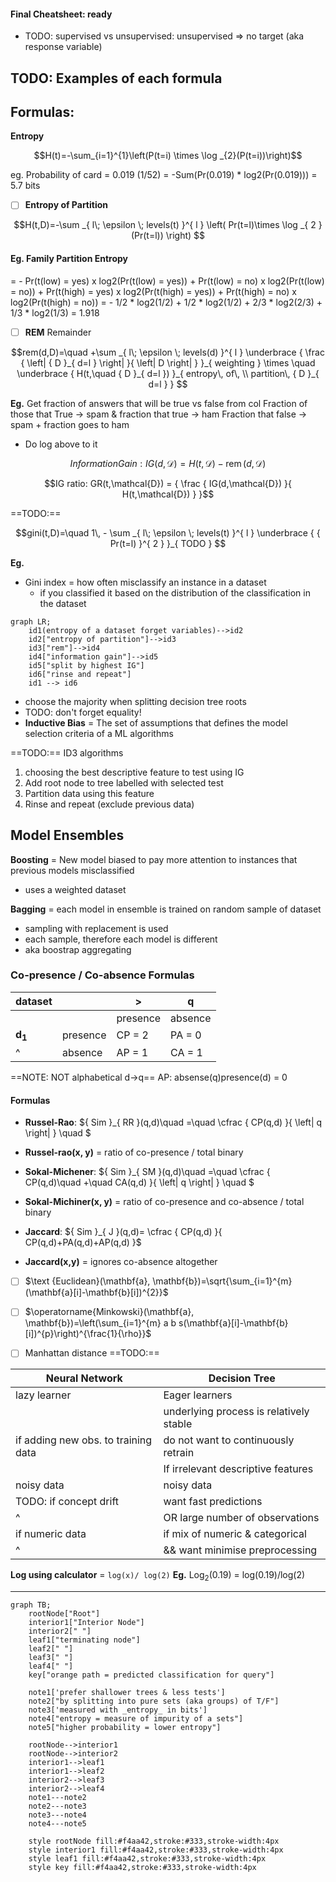 #### Final Cheatsheet: ready

- TODO: supervised vs unsupervised:
  unsupervised => no target (aka response variable)

## TODO: Examples of each formula

## Formulas:
**Entropy** 
```math
H(t)=-\sum_{i=1}^{1}\left(P(t=i) \times \log _{2}(P(t=i))\right)
```
eg. Probability of card = 0.019 (1/52)
= -Sum(Pr(0.019) * log2(Pr(0.019))) = 5.7 bits

- [ ] **Entropy of Partition**
```math
H(t,D)=-\sum _{ l\; \epsilon \; levels(t) }^{ l } \left( Pr(t=l)\times \log _{ 2 } (Pr(t=l)) \right) 
```
#### Eg. Family Partition Entropy
= - Pr(t(low) = yes) x log2(Pr(t(low) = yes)) +
Pr(t(low) = no) x log2(Pr(t(low) = no)) + 
Pr(t(high) = yes) x log2(Pr(t(high) = yes)) +
Pr(t(high) = no) x log2(Pr(t(high) = no))
= - 1/2 * log2(1/2) + 
1/2 * log2(1/2) +
2/3 * log2(2/3) +
1/3 * log2(1/3)
= 1.918

- [ ] **REM** Remainder
```math
rem(d,D)=\quad +\sum _{ l\; \epsilon \; levels(d) }^{ l } \underbrace { \frac { \left| { D }_{ d=l } \right|  }{ \left| D \right|  }  }_{ weighting } \times \quad \underbrace { H(t,\quad { D }_{ d=l }) }_{ entropy\, of\, \\ partition\, { D }_{ d=l } } 
```
**Eg.**
Get fraction of answers that will be true vs false from col
Fraction of those that True -> spam 
& fraction that true -> ham
Fraction that false -> spam + fraction goes to ham 
- Do log above to it

```math
Information Gain: IG(d,\mathcal{D})=H(t,\mathcal{D})-\operatorname{rem}(d,\mathcal{D})
```
```math
IG ratio: GR(t,\mathcal{D}) = { \frac { IG(d,\mathcal{D})  }{ H(t,\mathcal{D})  }  }
```
==TODO:==
```math
gini(t,D)=\quad 1\, - \sum _{ l\; \epsilon \; levels(t) }^{ l } \underbrace { { Pr(t=l) }^{ 2 } }_{ TODO } 
```
**Eg.**
- Gini index = how often misclassify an instance in a dataset
  - if you classified it based on the distribution of the classification in the dataset

```mermaid
graph LR;
    id1(entropy of a dataset forget variables)-->id2
    id2["entropy of partition"]-->id3
    id3["rem"]-->id4
    id4["information gain"]-->id5
    id5["split by highest IG"]
    id6["rinse and repeat"]
    id1 --> id6
```

- choose the majority when splitting decision tree roots
- TODO: don't forget equality!
- **Inductive Bias** = The set of assumptions that defines the model selection criteria of a ML algorithms

==TODO:== ID3 algorithms
1. choosing the best descriptive feature to test using IG
2. Add root node to tree labelled with selected test
3. Partition data using this feature
4. Rinse and repeat (exclude previous data)

## Model Ensembles

**Boosting** = New model biased to pay more attention to instances that previous models misclassified
  - uses a weighted dataset

**Bagging** = each model in ensemble is trained on random sample of dataset
  - sampling with replacement is used
  - each sample, therefore each model is different
  - aka boostrap aggregating

### Co-presence / Co-absence Formulas

| dataset           |          | >        | q       |
| ----------------- | -------- | -------- | ------- |
|                   |          | presence | absence |
| **d<sub>1</sub>** | presence | CP = 2   | PA = 0  |
| ^                 | absence  | AP = 1   | CA = 1  |

==NOTE: NOT alphabetical d->q==
AP: absense(q)presence(d) = 0

#### Formulas
- **Russel-Rao**: ${ Sim }_{ RR }(q,d)\quad =\quad \cfrac { CP(q,d) }{ \left| q \right|  } \quad $
- **Russel-rao(x, y)** = ratio of co-presence / total binary

- **Sokal-Michener**: ${ Sim }_{ SM }(q,d)\quad =\quad \cfrac { CP(q,d)\quad +\quad CA(q,d) }{ \left| q \right|  } \quad $
- **Sokal-Michiner(x, y)** = ratio of co-presence and co-absence / total binary

- **Jaccard**: ${ Sim }_{ J }(q,d)= \cfrac { CP(q,d) }{ CP(q,d)+PA(q,d)+AP(q,d) }$
- **Jaccard(x,y)** = ignores co-absence altogether

- [ ] $\text {Euclidean}(\mathbf{a}, \mathbf{b})=\sqrt{\sum_{i=1}^{m}(\mathbf{a}[i]-\mathbf{b}[i])^{2}}$
- [ ] $\operatorname{Minkowski}(\mathbf{a}, \mathbf{b})=\left(\sum_{i=1}^{m} a b s(\mathbf{a}[i]-\mathbf{b}[i])^{p}\right)^{\frac{1}{\rho}}$

- [ ] Manhattan distance ==TODO:==

| Neural Network                      | Decision Tree                           |
| ----------------------------------- | --------------------------------------- |
| lazy learner                        | Eager learners                          |
|                                     | underlying process is relatively stable |
| if adding new obs. to training data | do not want to continuously retrain     |
|                                     | If irrelevant descriptive features      |
| noisy data                          | noisy data                              |
| TODO: if concept drift              | want fast predictions                   |
| ^                                   | OR large number of observations         |
| if numeric data                     | if mix of numeric & categorical         |
| ^                                   | && want minimise preprocessing          |


**Log using calculator** = `log(x)/ log(2)`
**Eg.** Log<sub>2</sub>(0.19) = log(0.19)/log(2)
___________________________

```mermaid
graph TB;
    rootNode["Root"]
    interior1["Interior Node"]
    interior2[" "]
    leaf1["terminating node"]
    leaf2[" "]
    leaf3[" "]
    leaf4[" "]
    key["orange path = predicted classification for query"]

    note1['prefer shallower trees & less tests']
    note2["by splitting into pure sets (aka groups) of T/F"]
    note3['measured with _entropy_ in bits']
    note4["entropy = measure of impurity of a sets"]
    note5["higher probability = lower entropy"]

    rootNode-->interior1
    rootNode-->interior2
    interior1-->leaf1
    interior1-->leaf2
    interior2-->leaf3
    interior2-->leaf4
    note1---note2
    note2---note3
    note3---note4
    note4---note5
    
    style rootNode fill:#f4aa42,stroke:#333,stroke-width:4px
    style interior1 fill:#f4aa42,stroke:#333,stroke-width:4px
    style leaf1 fill:#f4aa42,stroke:#333,stroke-width:4px
    style key fill:#f4aa42,stroke:#333,stroke-width:4px
```